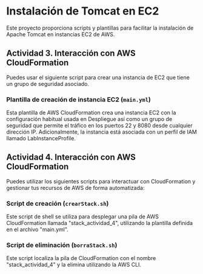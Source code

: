 # Instalación de Tomcat en EC2

Este proyecto proporciona scripts y plantillas para facilitar la instalación de Apache Tomcat en instancias EC2 de AWS.

## Actividad 3. Interacción con AWS CloudFormation

Puedes usar el siguiente script para crear una instancia de EC2 que tiene un grupo de seguridad asociado. 

### Plantilla de creación de instancia EC2 (`main.yml`)

Esta plantilla de AWS CloudFormation crea una instancia EC2 con la configuración habitual usada en Despliegue así como un grupo de seguridad que permite el tráfico en los puertos 22 y 8080 desde cualquier dirección IP. Adicionalmente, la instancia está asociada con un perfil de IAM llamado LabInstanceProfile.

## Actividad 4. Interacción con AWS CloudFormation

Puedes utilizar los siguientes scripts para interactuar con CloudFormation y gestionar tus recursos de AWS de forma automatizada:

### Script de creación (`crearStack.sh`)

Este script de shell se utiliza para desplegar una pila de AWS CloudFormation llamada "stack_actividad_4", utilizando la plantilla definida en el archivo "main.yml".

### Script de eliminación (`borraStack.sh`)

Este script localiza la pila de CloudFormation con el nombre "stack_actividad_4" y la elimina utilizando la AWS CLI. 
